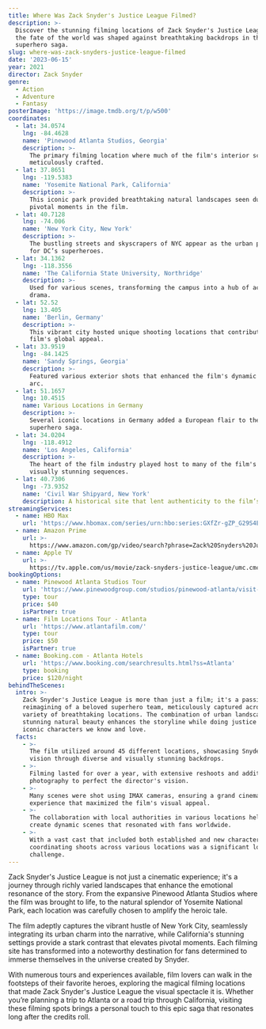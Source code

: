 ```yaml
---
title: Where Was Zack Snyder's Justice League Filmed?
description: >-
  Discover the stunning filming locations of Zack Snyder's Justice League, where
  the fate of the world was shaped against breathtaking backdrops in this epic
  superhero saga.
slug: where-was-zack-snyders-justice-league-filmed
date: '2023-06-15'
year: 2021
director: Zack Snyder
genre:
  - Action
  - Adventure
  - Fantasy
posterImage: 'https://image.tmdb.org/t/p/w500'
coordinates:
  - lat: 34.0574
    lng: -84.4628
    name: 'Pinewood Atlanta Studios, Georgia'
    description: >-
      The primary filming location where much of the film's interior scenes were
      meticulously crafted.
  - lat: 37.8651
    lng: -119.5383
    name: 'Yosemite National Park, California'
    description: >-
      This iconic park provided breathtaking natural landscapes seen during
      pivotal moments in the film.
  - lat: 40.7128
    lng: -74.006
    name: 'New York City, New York'
    description: >-
      The bustling streets and skyscrapers of NYC appear as the urban playground
      for DC’s superheroes.
  - lat: 34.1362
    lng: -118.3556
    name: 'The California State University, Northridge'
    description: >-
      Used for various scenes, transforming the campus into a hub of action and
      drama.
  - lat: 52.52
    lng: 13.405
    name: 'Berlin, Germany'
    description: >-
      This vibrant city hosted unique shooting locations that contributed to the
      film's global appeal.
  - lat: 33.9519
    lng: -84.1425
    name: 'Sandy Springs, Georgia'
    description: >-
      Featured various exterior shots that enhanced the film's dynamic story
      arc.
  - lat: 51.1657
    lng: 10.4515
    name: Various Locations in Germany
    description: >-
      Several iconic locations in Germany added a European flair to the
      superhero saga.
  - lat: 34.0204
    lng: -118.4912
    name: 'Los Angeles, California'
    description: >-
      The heart of the film industry played host to many of the film's most
      visually stunning sequences.
  - lat: 40.7306
    lng: -73.9352
    name: 'Civil War Shipyard, New York'
    description: A historical site that lent authenticity to the film’s dramatic moments.
streamingServices:
  - name: HBO Max
    url: 'https://www.hbomax.com/series/urn:hbo:series:GXfZr-gZP_G29S4EAAAABs'
  - name: Amazon Prime
    url: >-
      https://www.amazon.com/gp/video/search?phrase=Zack%20Snyders%20Justice%20League
  - name: Apple TV
    url: >-
      https://tv.apple.com/us/movie/zack-snyders-justice-league/umc.cmc.70vpj98m4y8kflmn0tdlrp9iw
bookingOptions:
  - name: Pinewood Atlanta Studios Tour
    url: 'https://www.pinewoodgroup.com/studios/pinewood-atlanta/visit-us/'
    type: tour
    price: $40
    isPartner: true
  - name: Film Locations Tour - Atlanta
    url: 'https://www.atlantafilm.com/'
    type: tour
    price: $50
    isPartner: true
  - name: Booking.com - Atlanta Hotels
    url: 'https://www.booking.com/searchresults.html?ss=Atlanta'
    type: booking
    price: $120/night
behindTheScenes:
  intro: >-
    Zack Snyder's Justice League is more than just a film; it's a passionate
    reimagining of a beloved superhero team, meticulously captured across a
    variety of breathtaking locations. The combination of urban landscapes and
    stunning natural beauty enhances the storyline while doing justice to the
    iconic characters we know and love.
  facts:
    - >-
      The film utilized around 45 different locations, showcasing Snyder's
      vision through diverse and visually stunning backdrops.
    - >-
      Filming lasted for over a year, with extensive reshoots and additional
      photography to perfect the director's vision.
    - >-
      Many scenes were shot using IMAX cameras, ensuring a grand cinematic
      experience that maximized the film's visual appeal.
    - >-
      The collaboration with local authorities in various locations helped
      create dynamic scenes that resonated with fans worldwide.
    - >-
      With a vast cast that included both established and new characters,
      coordinating shoots across various locations was a significant logistical
      challenge.
---
```


<ZackSnydersJusticeLeagueGuide />

Zack Snyder's Justice League is not just a cinematic experience; it's a journey through richly varied landscapes that enhance the emotional resonance of the story. From the expansive Pinewood Atlanta Studios where the film was brought to life, to the natural splendor of Yosemite National Park, each location was carefully chosen to amplify the heroic tale.

The film adeptly captures the vibrant hustle of New York City, seamlessly integrating its urban charm into the narrative, while California's stunning settings provide a stark contrast that elevates pivotal moments. Each filming site has transformed into a noteworthy destination for fans determined to immerse themselves in the universe created by Snyder.

With numerous tours and experiences available, film lovers can walk in the footsteps of their favorite heroes, exploring the magical filming locations that made Zack Snyder's Justice League the visual spectacle it is. Whether you’re planning a trip to Atlanta or a road trip through California, visiting these filming spots brings a personal touch to this epic saga that resonates long after the credits roll.
